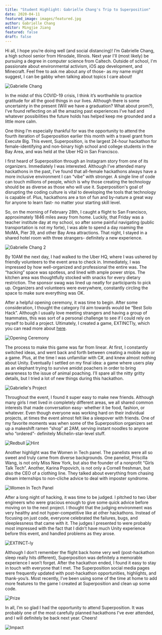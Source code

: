 ```yaml
---
title: "Student Highlight: Gabrielle Chang's Trip to Superposition"
date: 2020-04-11
featured_image: images/featured.jpg
author: Gabrielle Chang
editor: Mingjie Jiang
featured: false
draft: false
---
```


Hi all, I hope you’re doing well (and social distancing)! I’m Gabrielle Chang, a high school senior from Hinsdale, Illinois. Next year I'll (most likely) be pursuing a degree in computer science from Caltech. Outside of school, I'm passionate about environmental activism, iOS app development, and Minecraft. Feel free to ask me about any of those- as my name might suggest, I can be gabby when talking about topics I care about!

![Gabrielle Chang](images/1.png)

In the midst of this COVID-19 crisis, I think it’s worthwhile to practice gratitude for all the good things in our lives. Although there is some uncertainty in the present (Will we have a graduation? What about prom?), I’ve found reflecting on all the amazing past experiences I’ve had and whatever possibilities the future holds has helped keep me grounded and a little more calm. 

One thing I’m especially thankful for was the opportunity to attend the fourth iteration of Superposition earlier this month with a travel grant from Execute Big. This event, Superposition, is the largest 24-hour hackathon for female-identifying and non-binary high school and college students in the Bay Area, and was held at the Uber HQ in San Francisco. 

I first heard of Superposition through an Instagram story from one of its organizers. Immediately I was interested. Although I’ve attended many hackathons in the past, I’ve found that all-female hackathons always have a more inclusive environment I can “vibe” with stronger. A single line of code can touch millions of people, which is why those creating the technology should be as diverse as those who will use it. Superposition's goal of disrupting the coding culture is vital to developing the tools that technology is capable of. Plus, hackathons are a ton of fun and by-nature a great way for anyone to learn fast- no matter your starting skill level. 

So, on the morning of February 28th, I caught a flight to San Francisco, approximately 1846 miles away from home. Luckily, that Friday was a teacher institute day at my school, so after some painful navigating (public transportation is not my forte), I was able to spend a day roaming the MoMA, Pier 39, and other Bay Area attractions. That night, I stayed in a shared hotel room with three strangers- definitely a new experience. 

![Gabrielle Chang 2](images/2.png)

By 10AM the next day, I had walked to the Uber HQ, where I was ushered by friendly volunteers to the event area to check in. Immediately, I was impressed by how well-organized and professional the entire was. The “hacking” space was spotless, and lined with ample power strips. The kitchen area was thoughtfully stocked with snacks for every dietary restriction. The sponsor swag was lined up neatly for participants to pick up. Organizers and volunteers were everywhere, constantly circling the space to make sure everything was OK. 

After a helpful opening ceremony, it was time to begin. After some consideration, I thought the category I’d aim towards would be “Best Solo Hack”. Although I usually love meeting strangers and having a group of teammates, this was sort of a personal challenge to see if I could rely on myself to build a project. Ultimately, I created a game, EXTINCTly, which you can read more about [here](https://devpost.com/software/extinctly). 

![Opening Ceremony](images/3.png)

The process to make this game was far from linear. At first, I constantly switched ideas, and went back and forth between creating a mobile app or a game. Plus, at the time I was unfamiliar with C#, and knew almost nothing about Unity. Eventually I settled on my final idea: a game where users play as an elephant trying to survive amidst poachers in order to bring awareness to the issue of animal poaching. I’ll spare all the nitty gritty details, but I tried a lot of new things during this hackathon. 

![Gabrielle's Project](images/4.png)

Throughout the event, I found it super easy to make new friends. Although many girls I met lived in completely different areas, we all shared common interests that made conversation easy- whether it be food, fashion, or whatever. Even though everyone was working hard on their individual projects, at times the event almost felt like a sleepover with friends. One of my favorite moments was when some of the Superposition organizers set up a makeshift ramen “shop” at 2AM, serving instant noodles to anyone who “ordered”- definitely Michelin-star-level stuff. 

![Redbull](images/5.gif)
![Hint](images/6.png)

Another highlight was the Women in Tech panel. The panelists were all so sweet and truly came from diverse backgrounds. One panelist, Priscilla Wang, is not only Miss New York, but also the founder of a nonprofit “Girls Talk Tech”. Another, Karina Popovich, is not only a Cornell freshman, but also the CEO of a clothing line. They talked about everything from chasing dream internships to non-cliche advice to deal with imposter syndrome. 

![Women In Tech Panel](images/7.png)

After a long night of hacking, it was time to be judged. I pitched to two Uber engineers who were gracious enough to give some quick advice before moving on to the next project. I thought that the judging environment was very healthy and not hyper-competitive like at other hackathons. Instead of focusing on just code, everyone celebrated the failures, bugs, and sleeplessness that came with it. The judges I presented to were probably most impressed with the fact that I didn’t have much Unity experience before this event, and handled problems as they arose. 

![EXTINCT-ly](images/8.png)

Although I don’t remember the flight back home very well (post-hackathon sleep really hits different), Superposition was definitely a memorable experience I won’t forget. After the hackathon ended, I found it easy to stay in touch with everyone that I met. The Superposition social media pages were frequently updated with post-hackathon opportunities, highlights, and thank-you’s. Most recently, I’ve been using some of the time at home to add more features to the game I created at Superposition and clean up some code. 

![Prize](images/9.png)

In all, I’m so glad I had the opportunity to attend Superposition. It was probably one of the most carefully planned hackathons I’ve ever attended, and I will definitely be back next year. Cheers!

![Impact](images/10.png)
